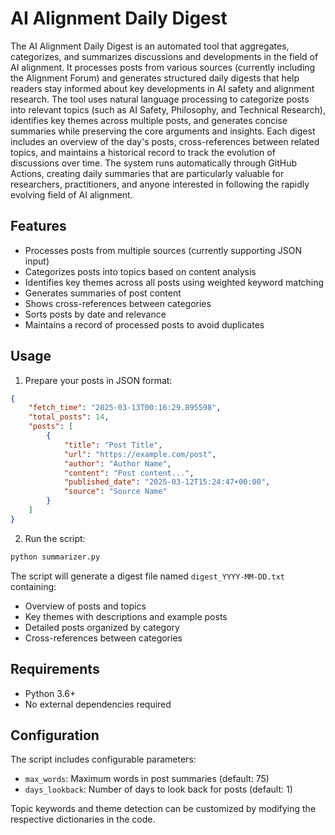# AI Alignment Daily Digest

The AI Alignment Daily Digest is an automated tool that aggregates, categorizes, and summarizes discussions and developments in the field of AI alignment. It processes posts from various sources (currently including the Alignment Forum) and generates structured daily digests that help readers stay informed about key developments in AI safety and alignment research. The tool uses natural language processing to categorize posts into relevant topics (such as AI Safety, Philosophy, and Technical Research), identifies key themes across multiple posts, and generates concise summaries while preserving the core arguments and insights. Each digest includes an overview of the day's posts, cross-references between related topics, and maintains a historical record to track the evolution of discussions over time. The system runs automatically through GitHub Actions, creating daily summaries that are particularly valuable for researchers, practitioners, and anyone interested in following the rapidly evolving field of AI alignment.

## Features

- Processes posts from multiple sources (currently supporting JSON input)
- Categorizes posts into topics based on content analysis
- Identifies key themes across all posts using weighted keyword matching
- Generates summaries of post content
- Shows cross-references between categories
- Sorts posts by date and relevance
- Maintains a record of processed posts to avoid duplicates

## Usage

1. Prepare your posts in JSON format:
```json
{
    "fetch_time": "2025-03-13T00:16:29.895598",
    "total_posts": 14,
    "posts": [
        {
            "title": "Post Title",
            "url": "https://example.com/post",
            "author": "Author Name",
            "content": "Post content...",
            "published_date": "2025-03-12T15:24:47+00:00",
            "source": "Source Name"
        }
    ]
}
```

2. Run the script:
```bash
python summarizer.py
```

The script will generate a digest file named `digest_YYYY-MM-DD.txt` containing:
- Overview of posts and topics
- Key themes with descriptions and example posts
- Detailed posts organized by category
- Cross-references between categories

## Requirements

- Python 3.6+
- No external dependencies required

## Configuration

The script includes configurable parameters:
- `max_words`: Maximum words in post summaries (default: 75)
- `days_lookback`: Number of days to look back for posts (default: 1)

Topic keywords and theme detection can be customized by modifying the respective dictionaries in the code. 